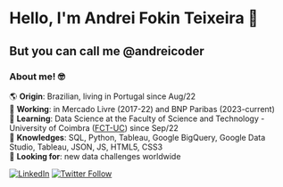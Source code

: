 # Hello, I'm Andrei Fokin Teixeira 👋

## But you can call me @andreicoder

### About me! 🤓

🌎 **Origin**: Brazilian, living in Portugal since Aug/22<br />
💼 **Working**: in Mercado Livre (2017-22) and BNP Paribas (2023-current) <br />
🧩 **Learning**: Data Science at the Faculty of Science and Technology - University of Coimbra ([FCT-UC](https://github.com/topics/fctuc)) since Sep/22<br />
🧠 **Knowledges**: SQL, Python, Tableau, Google BigQuery, Google Data Studio, Tableau, JSON, JS, HTML5, CSS3<br />
🔎 **Looking for**: new data challenges worldwide<br />

[![LinkedIn](https://img.shields.io/badge/-Andrei_Fokin_Teixeira-blue?style=flat&logo=linkedin&labelColor=blue)](https://www.linkedin.com/in/andrei-fokin-teixeira-9a0360a1/)
[![Twitter Follow](https://img.shields.io/twitter/follow/AFTDEI?style=social)](https://twitter.com/AFTDEI)
